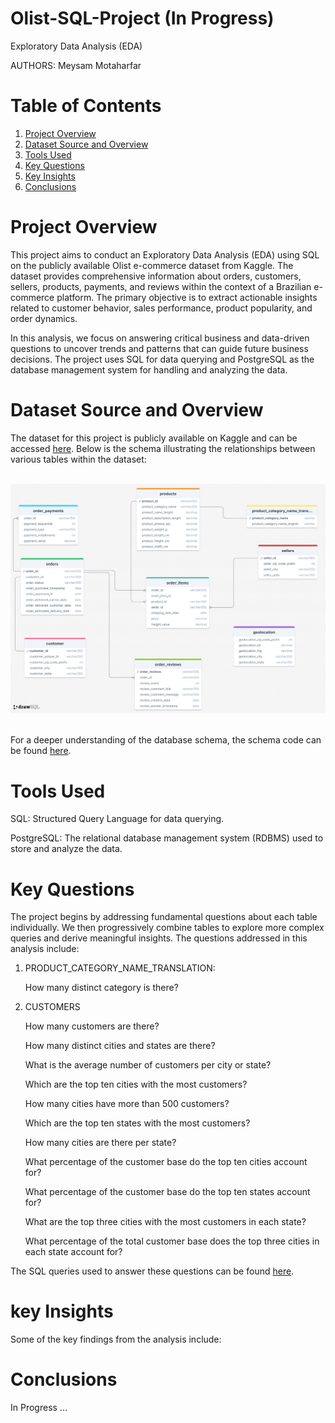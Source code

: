 Olist-SQL-Project (In Progress)
================================================

Exploratory Data Analysis (EDA)

AUTHORS: Meysam Motaharfar 

# Table of Contents
1. [Project Overview](#Project-Overview)
2. [Dataset Source and Overview](#Dataset-Source-And-Overview)
3. [Tools Used](#Tools-Used)
4. [Key Questions](#Key-Questions)
5. [Key Insights](#Key-Insights)
6. [Conclusions](#Conclusions)

# Project Overview

This project aims to conduct an Exploratory Data Analysis (EDA) using SQL on the publicly available Olist e-commerce dataset from Kaggle. The dataset provides comprehensive information about orders, customers, sellers, products, payments, and reviews within the context of a Brazilian e-commerce platform. The primary objective is to extract actionable insights related to customer behavior, sales performance, product popularity, and order dynamics.

In this analysis, we focus on answering critical business and data-driven questions to uncover trends and patterns that can guide future business decisions. The project uses SQL for data querying and PostgreSQL as the database management system for handling and analyzing the data.

# Dataset Source and Overview

The dataset for this project is publicly available on Kaggle and can be accessed [here](https://www.kaggle.com/datasets/olistbr/brazilian-ecommerce). Below is the schema illustrating the relationships between various tables within the dataset:

</br>
<div style="text-align: center;">
    <img width="1000" alt="Metrics" src="Data Base Diagram.png"> <!-- Increased width -->
</div>
</br>

For a deeper understanding of the database schema, the schema code can be found [here](Codes/Schema.sql).

# Tools Used

SQL: Structured Query Language for data querying.

PostgreSQL: The relational database management system (RDBMS) used to store and analyze the data.

# Key Questions

The project begins by addressing fundamental questions about each table individually. We then progressively combine tables to explore more complex queries and derive meaningful insights. The questions addressed in this analysis include:

1) PRODUCT_CATEGORY_NAME_TRANSLATION:
   
   How many distinct category is there?

2) CUSTOMERS

   How many customers are there?
    
   How many distinct cities and states are there?
    
   What is the average number of customers per city or state?
    
   Which are the top ten cities with the most customers?
    
   How many cities have more than 500 customers?
    
   Which are the top ten states with the most customers?
    
   How many cities are there per state?
    
   What percentage of the customer base do the top ten cities account for?
    
   What percentage of the customer base do the top ten states account for?
    
   What are the top three cities with the most customers in each state?
    
   What percentage of the total customer base does the top three cities in each state account for?

The SQL queries used to answer these questions can be found [here](Codes/Olist-EDA.sql).

# key Insights

Some of the key findings from the analysis include:

# Conclusions

In Progress ...
